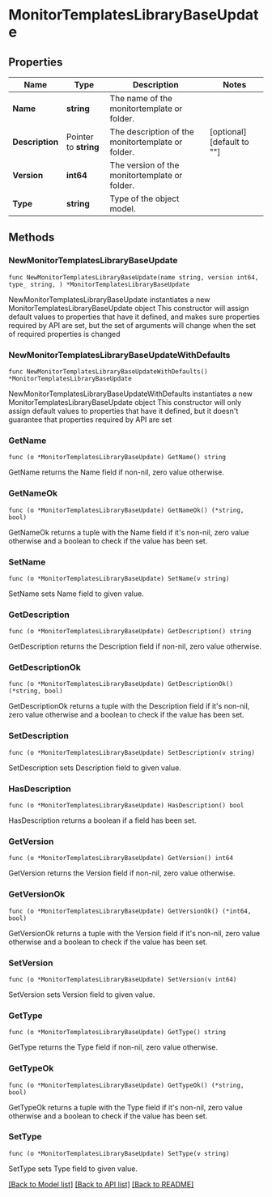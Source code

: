 # MonitorTemplatesLibraryBaseUpdate

## Properties

Name | Type | Description | Notes
------------ | ------------- | ------------- | -------------
**Name** | **string** | The name of the monitortemplate or folder. | 
**Description** | Pointer to **string** | The description of the monitortemplate or folder. | [optional] [default to ""]
**Version** | **int64** | The version of the monitortemplate or folder. | 
**Type** | **string** | Type of the object model. | 

## Methods

### NewMonitorTemplatesLibraryBaseUpdate

`func NewMonitorTemplatesLibraryBaseUpdate(name string, version int64, type_ string, ) *MonitorTemplatesLibraryBaseUpdate`

NewMonitorTemplatesLibraryBaseUpdate instantiates a new MonitorTemplatesLibraryBaseUpdate object
This constructor will assign default values to properties that have it defined,
and makes sure properties required by API are set, but the set of arguments
will change when the set of required properties is changed

### NewMonitorTemplatesLibraryBaseUpdateWithDefaults

`func NewMonitorTemplatesLibraryBaseUpdateWithDefaults() *MonitorTemplatesLibraryBaseUpdate`

NewMonitorTemplatesLibraryBaseUpdateWithDefaults instantiates a new MonitorTemplatesLibraryBaseUpdate object
This constructor will only assign default values to properties that have it defined,
but it doesn't guarantee that properties required by API are set

### GetName

`func (o *MonitorTemplatesLibraryBaseUpdate) GetName() string`

GetName returns the Name field if non-nil, zero value otherwise.

### GetNameOk

`func (o *MonitorTemplatesLibraryBaseUpdate) GetNameOk() (*string, bool)`

GetNameOk returns a tuple with the Name field if it's non-nil, zero value otherwise
and a boolean to check if the value has been set.

### SetName

`func (o *MonitorTemplatesLibraryBaseUpdate) SetName(v string)`

SetName sets Name field to given value.


### GetDescription

`func (o *MonitorTemplatesLibraryBaseUpdate) GetDescription() string`

GetDescription returns the Description field if non-nil, zero value otherwise.

### GetDescriptionOk

`func (o *MonitorTemplatesLibraryBaseUpdate) GetDescriptionOk() (*string, bool)`

GetDescriptionOk returns a tuple with the Description field if it's non-nil, zero value otherwise
and a boolean to check if the value has been set.

### SetDescription

`func (o *MonitorTemplatesLibraryBaseUpdate) SetDescription(v string)`

SetDescription sets Description field to given value.

### HasDescription

`func (o *MonitorTemplatesLibraryBaseUpdate) HasDescription() bool`

HasDescription returns a boolean if a field has been set.

### GetVersion

`func (o *MonitorTemplatesLibraryBaseUpdate) GetVersion() int64`

GetVersion returns the Version field if non-nil, zero value otherwise.

### GetVersionOk

`func (o *MonitorTemplatesLibraryBaseUpdate) GetVersionOk() (*int64, bool)`

GetVersionOk returns a tuple with the Version field if it's non-nil, zero value otherwise
and a boolean to check if the value has been set.

### SetVersion

`func (o *MonitorTemplatesLibraryBaseUpdate) SetVersion(v int64)`

SetVersion sets Version field to given value.


### GetType

`func (o *MonitorTemplatesLibraryBaseUpdate) GetType() string`

GetType returns the Type field if non-nil, zero value otherwise.

### GetTypeOk

`func (o *MonitorTemplatesLibraryBaseUpdate) GetTypeOk() (*string, bool)`

GetTypeOk returns a tuple with the Type field if it's non-nil, zero value otherwise
and a boolean to check if the value has been set.

### SetType

`func (o *MonitorTemplatesLibraryBaseUpdate) SetType(v string)`

SetType sets Type field to given value.



[[Back to Model list]](../README.md#documentation-for-models) [[Back to API list]](../README.md#documentation-for-api-endpoints) [[Back to README]](../README.md)


